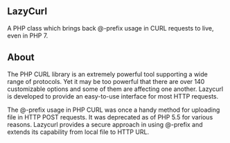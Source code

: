 ## LazyCurl
A PHP class which brings back @-prefix usage in CURL requests to live, even in PHP 7.

## About
The PHP CURL library is an extremely powerful tool supporting a wide range of protocols. Yet it may be too powerful that there are over 140 customizable options and some of them are affecting one another. Lazycurl is developed to provide an easy-to-use interface for most HTTP requests.

The @-prefix usage in PHP CURL was once a handy method for uploading file in HTTP POST requests. It was deprecated as of PHP 5.5 for various reasons. Lazycurl provides a secure approach in using @-prefix and extends its capability from local file to HTTP URL.
